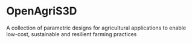 # OpenAgriS3D
A collection of parametric designs for agricultural applications to enable low-cost, sustainable and resilient farming practices
